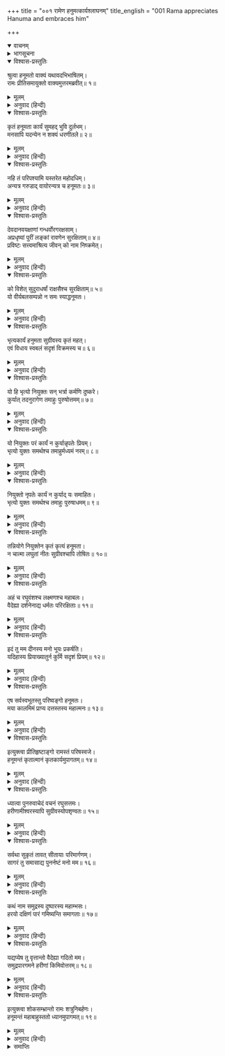 +++
title = "००१ रामेण हनुमत्कार्यश्लाघनम्"
title_english = "001 Rama appreciates Hanuma and embraces him"

+++
<details open><summary>वाचनम्</summary>
<div caption="श्रीराम-हरिसीताराममूर्ति-घनपाठिभ्यां वचनम्" class="audioEmbed" src="https://archive.org/download/Ramayana-recitation-Sriram-harisItArAmamUrti-Ghanapaati-v2/Kanda_6/Kanda_6_YK-001-Rama_appreciates_Hanuma_and_embraces_him.mp3"></div>
</details>

<details><summary>भागसूचना</summary>

1. हनुमान् जी की प्रशंसा करके श्रीरामका उन्हें हृदयसे लगाना और समुद्रको पार करनेके लिये चिन्तित होना
</details>

<details open><summary>विश्वास-प्रस्तुतिः</summary>

श्रुत्वा हनूमतो वाक्यं यथावदभिभाषितम्।  
रामः प्रीतिसमायुक्तो वाक्यमुत्तरमब्रवीत्॥ १॥
</details>

<details><summary>मूलम्</summary>

श्रुत्वा हनूमतो वाक्यं यथावदभिभाषितम्।  
रामः प्रीतिसमायुक्तो वाक्यमुत्तरमब्रवीत्॥ १॥
</details>

<details><summary>अनुवाद (हिन्दी)</summary>

हनुमान् जी के द्वारा यथावत् रूपसे कहे हुए इन वचनोंको सुनकर भगवान् श्रीराम बड़े प्रसन्न हुए और इस प्रकार उत्तम वचन बोले—॥ १॥
</details>

<details open><summary>विश्वास-प्रस्तुतिः</summary>

कृतं हनूमता कार्यं सुमहद् भुवि दुर्लभम्।  
मनसापि यदन्येन न शक्यं धरणीतले॥ २॥
</details>

<details><summary>मूलम्</summary>

कृतं हनूमता कार्यं सुमहद् भुवि दुर्लभम्।  
मनसापि यदन्येन न शक्यं धरणीतले॥ २॥
</details>

<details><summary>अनुवाद (हिन्दी)</summary>

‘हनुमान् ने बड़ा भारी कार्य किया है। भूतलपर ऐसा कार्य होना कठिन है। इस भूमण्डलमें दूसरा कोई तो ऐसा कार्य करनेकी बात मनके द्वारा सोच भी नहीं सकता॥ २॥
</details>

<details open><summary>विश्वास-प्रस्तुतिः</summary>

नहि तं परिपश्यामि यस्तरेत महोदधिम्।  
अन्यत्र गरुडाद् वायोरन्यत्र च हनूमतः॥ ३॥
</details>

<details><summary>मूलम्</summary>

नहि तं परिपश्यामि यस्तरेत महोदधिम्।  
अन्यत्र गरुडाद् वायोरन्यत्र च हनूमतः॥ ३॥
</details>

<details><summary>अनुवाद (हिन्दी)</summary>

‘गरुड़, वायु और हनुमान् को छोड़कर दूसरे किसीको मैं ऐसा नहीं देखता, जो महासागरको लाँघ सके॥ ३॥
</details>

<details open><summary>विश्वास-प्रस्तुतिः</summary>

देवदानवयक्षाणां गन्धर्वोरगरक्षसाम्।  
अप्रधृष्यां पुरीं लङ्कां रावणेन सुरक्षिताम्॥ ४॥  
प्रविष्टः सत्त्वमाश्रित्य जीवन् को नाम निष्क्रमेत्।
</details>

<details><summary>मूलम्</summary>

देवदानवयक्षाणां गन्धर्वोरगरक्षसाम्।  
अप्रधृष्यां पुरीं लङ्कां रावणेन सुरक्षिताम्॥ ४॥  
प्रविष्टः सत्त्वमाश्रित्य जीवन् को नाम निष्क्रमेत्।
</details>

<details><summary>अनुवाद (हिन्दी)</summary>

‘देवता, दानव, यक्ष, गन्धर्व, नाग और राक्षस—इनमेंसे किसीके लिये भी जिसपर आक्रमण करना असम्भव है तथा जो रावणके द्वारा भलीभाँति सुरक्षित है, उस लङ्कापुरीमें अपने बलके भरोसे प्रवेश करके कौन वहाँसे जीवित निकल सकता है?॥ ४ १/२॥
</details>

<details open><summary>विश्वास-प्रस्तुतिः</summary>

को विशेत् सुदुराधर्षां राक्षसैश्च सुरक्षिताम्॥ ५॥  
यो वीर्यबलसम्पन्नो न समः स्याद्धनूमतः।
</details>

<details><summary>मूलम्</summary>

को विशेत् सुदुराधर्षां राक्षसैश्च सुरक्षिताम्॥ ५॥  
यो वीर्यबलसम्पन्नो न समः स्याद्धनूमतः।
</details>

<details><summary>अनुवाद (हिन्दी)</summary>

‘जो हनुमान् के समान बल-पराक्रमसे सम्पन्न न हो, ऐसा कौन पुरुष राक्षसोंद्वारा सुरक्षित अत्यन्त दुर्जय लङ्कामें प्रवेश कर सकता है॥ ५ १/२॥
</details>

<details open><summary>विश्वास-प्रस्तुतिः</summary>

भृत्यकार्यं हनुमता सुग्रीवस्य कृतं महत्।  
एवं विधाय स्वबलं सदृशं विक्रमस्य च॥ ६॥
</details>

<details><summary>मूलम्</summary>

भृत्यकार्यं हनुमता सुग्रीवस्य कृतं महत्।  
एवं विधाय स्वबलं सदृशं विक्रमस्य च॥ ६॥
</details>

<details><summary>अनुवाद (हिन्दी)</summary>

‘हनुमान् ने समुद्र-लङ्घन आदि कार्योंके द्वारा अपने पराक्रमके अनुरूप बल प्रकट करके एक सच्चे सेवकके योग्य सुग्रीवका बहुत बड़ा कार्य सम्पन्न किया है॥ ६॥
</details>

<details open><summary>विश्वास-प्रस्तुतिः</summary>

यो हि भृत्यो नियुक्तः सन् भर्त्रा कर्मणि दुष्करे।  
कुर्यात् तदनुरागेण तमाहुः पुरुषोत्तमम्॥ ७॥
</details>

<details><summary>मूलम्</summary>

यो हि भृत्यो नियुक्तः सन् भर्त्रा कर्मणि दुष्करे।  
कुर्यात् तदनुरागेण तमाहुः पुरुषोत्तमम्॥ ७॥
</details>

<details><summary>अनुवाद (हिन्दी)</summary>

‘जो सेवक स्वामीके द्वारा किसी दुष्कर कार्यमें नियुक्त होनेपर उसे पूरा करके तदनुरूप दूसरे कार्यको भी (यदि वह मुख्य कार्यका विरोधी न हो) सम्पन्न करता है, वह सेवकोंमें उत्तम कहा गया है॥ ७॥
</details>

<details open><summary>विश्वास-प्रस्तुतिः</summary>

यो नियुक्तः परं कार्यं न कुर्यान्नृपतेः प्रियम्।  
भृत्यो युक्तः समर्थश्च तमाहुर्मध्यमं नरम्॥ ८॥
</details>

<details><summary>मूलम्</summary>

यो नियुक्तः परं कार्यं न कुर्यान्नृपतेः प्रियम्।  
भृत्यो युक्तः समर्थश्च तमाहुर्मध्यमं नरम्॥ ८॥
</details>

<details><summary>अनुवाद (हिन्दी)</summary>

‘जो एक कार्यमें नियुक्त होकर योग्यता और सामर्थ्य होनेपर भी स्वामीके दूसरे प्रिय कार्यको नहीं करता (स्वामीने जितना कहा है, उतना ही करके लौट आता है) वह मध्यम श्रेणीका सेवक बताया गया है॥
</details>

<details open><summary>विश्वास-प्रस्तुतिः</summary>

नियुक्तो नृपतेः कार्यं न कुर्याद् यः समाहितः।  
भृत्यो युक्तः समर्थश्च तमाहुः पुरुषाधमम्॥ ९॥
</details>

<details><summary>मूलम्</summary>

नियुक्तो नृपतेः कार्यं न कुर्याद् यः समाहितः।  
भृत्यो युक्तः समर्थश्च तमाहुः पुरुषाधमम्॥ ९॥
</details>

<details><summary>अनुवाद (हिन्दी)</summary>

‘जो सेवक मालिकके किसी कार्यमें नियुक्त होकर अपनेमें योग्यता और सामर्थ्यके होते हुए भी उसे सावधानीसे पूरा नहीं करता, वह अधम कोटिका कहा गया है॥ ९॥
</details>

<details open><summary>विश्वास-प्रस्तुतिः</summary>

तन्नियोगे नियुक्तेन कृतं कृत्यं हनूमता।  
न चात्मा लघुतां नीतः सुग्रीवश्चापि तोषितः॥ १०॥
</details>

<details><summary>मूलम्</summary>

तन्नियोगे नियुक्तेन कृतं कृत्यं हनूमता।  
न चात्मा लघुतां नीतः सुग्रीवश्चापि तोषितः॥ १०॥
</details>

<details><summary>अनुवाद (हिन्दी)</summary>

‘हनुमान् ने स्वामीके एक कार्यमें नियुक्त होकर उसके साथ ही दूसरे महत्त्वपूर्ण कार्योंको भी पूरा किया, अपने गौरवमें भी कमी नहीं आने दी—अपने-आपको दूसरोंकी दृष्टिमें छोटा नहीं बनने दिया और सुग्रीवको भी पूर्णतः संतुष्ट कर दिया॥ १०॥
</details>

<details open><summary>विश्वास-प्रस्तुतिः</summary>

अहं च रघुवंशश्च लक्ष्मणश्च महाबलः।  
वैदेह्या दर्शनेनाद्य धर्मतः परिरक्षिताः॥ ११॥
</details>

<details><summary>मूलम्</summary>

अहं च रघुवंशश्च लक्ष्मणश्च महाबलः।  
वैदेह्या दर्शनेनाद्य धर्मतः परिरक्षिताः॥ ११॥
</details>

<details><summary>अनुवाद (हिन्दी)</summary>

‘आज हनुमान् ने विदेहनन्दिनी सीताका पता लगाकर—उन्हें अपनी आँखों देखकर धर्मके अनुसार मेरी, समस्त रघुवंशकी और महाबली लक्ष्मणकी भी रक्षा की है॥ ११॥
</details>

<details open><summary>विश्वास-प्रस्तुतिः</summary>

इदं तु मम दीनस्य मनो भूयः प्रकर्षति।  
यदिहास्य प्रियाख्यातुर्न कुर्मि सदृशं प्रियम्॥ १२॥
</details>

<details><summary>मूलम्</summary>

इदं तु मम दीनस्य मनो भूयः प्रकर्षति।  
यदिहास्य प्रियाख्यातुर्न कुर्मि सदृशं प्रियम्॥ १२॥
</details>

<details><summary>अनुवाद (हिन्दी)</summary>

‘आज मेरे पास पुरस्कार देने योग्य वस्तुका अभाव है, यह बात मेरे मनमें बड़ी कसक पैदा कर रही है कि यहाँ जिसने मुझे ऐसा प्रिय संवाद सुनाया, उसका मैं कोई वैसा ही प्रिय कार्य नहीं कर पा रहा हूँ॥ १२॥
</details>

<details open><summary>विश्वास-प्रस्तुतिः</summary>

एष सर्वस्वभूतस्तु परिष्वङ्गो हनूमतः।  
मया कालमिमं प्राप्य दत्तस्तस्य महात्मनः॥ १३॥
</details>

<details><summary>मूलम्</summary>

एष सर्वस्वभूतस्तु परिष्वङ्गो हनूमतः।  
मया कालमिमं प्राप्य दत्तस्तस्य महात्मनः॥ १३॥
</details>

<details><summary>अनुवाद (हिन्दी)</summary>

‘इस समय इन महात्मा हनुमान् को मैं केवल अपना प्रगाढ़ आलिङ्गन प्रदान करता हूँ, क्योंकि यही मेरा सर्वस्व है’॥ १३॥
</details>

<details open><summary>विश्वास-प्रस्तुतिः</summary>

इत्युक्त्वा प्रीतिहृष्टाङ्गो रामस्तं परिषस्वजे।  
हनूमन्तं कृतात्मानं कृतकार्यमुपागतम्॥ १४॥
</details>

<details><summary>मूलम्</summary>

इत्युक्त्वा प्रीतिहृष्टाङ्गो रामस्तं परिषस्वजे।  
हनूमन्तं कृतात्मानं कृतकार्यमुपागतम्॥ १४॥
</details>

<details><summary>अनुवाद (हिन्दी)</summary>

ऐसा कहते-कहते रघुनाथजीके अङ्ग-प्रत्यङ्ग प्रेमसे पुलकित हो गये और उन्होंने अपनी आज्ञाके पालनमें सफलता पाकर लौटे हुए पवित्रात्मा हनुमान् जी को हृदयसे लगा लिया॥ १४॥
</details>

<details open><summary>विश्वास-प्रस्तुतिः</summary>

ध्यात्वा पुनरुवाचेदं वचनं रघुसत्तमः।  
हरीणामीश्वरस्यापि सुग्रीवस्योपशृण्वतः॥ १५॥
</details>

<details><summary>मूलम्</summary>

ध्यात्वा पुनरुवाचेदं वचनं रघुसत्तमः।  
हरीणामीश्वरस्यापि सुग्रीवस्योपशृण्वतः॥ १५॥
</details>

<details><summary>अनुवाद (हिन्दी)</summary>

फिर थोड़ी देरतक विचार करके रघुवंशशिरोमणि श्रीरामने वानरराज सुग्रीवको सुनाकर यह बात कही—॥ १५॥
</details>

<details open><summary>विश्वास-प्रस्तुतिः</summary>

सर्वथा सुकृतं तावत् सीतायाः परिमार्गणम्।  
सागरं तु समासाद्य पुनर्नष्टं मनो मम॥ १६॥
</details>

<details><summary>मूलम्</summary>

सर्वथा सुकृतं तावत् सीतायाः परिमार्गणम्।  
सागरं तु समासाद्य पुनर्नष्टं मनो मम॥ १६॥
</details>

<details><summary>अनुवाद (हिन्दी)</summary>

‘बन्धुओ! सीताकी खोजका काम तो सुचारुरूपसे सम्पन्न हो गया; किंतु समुद्रतककी दुस्तरताका विचार करके मेरे मनका उत्साह फिर नष्ट हो गया॥ १६॥
</details>

<details open><summary>विश्वास-प्रस्तुतिः</summary>

कथं नाम समुद्रस्य दुष्पारस्य महाम्भसः।  
हरयो दक्षिणं पारं गमिष्यन्ति समागताः॥ १७॥
</details>

<details><summary>मूलम्</summary>

कथं नाम समुद्रस्य दुष्पारस्य महाम्भसः।  
हरयो दक्षिणं पारं गमिष्यन्ति समागताः॥ १७॥
</details>

<details><summary>अनुवाद (हिन्दी)</summary>

‘महान् जलराशिसे परिपूर्ण समुद्रको पार करना तो बड़ा ही कठिन काम है। यहाँ एकत्र हुए ये वानर समुद्रके दक्षिण तटपर कैसे पहुँचेंगे॥ १७॥
</details>

<details open><summary>विश्वास-प्रस्तुतिः</summary>

यद्यप्येष तु वृत्तान्तो वैदेह्या गदितो मम।  
समुद्रपारगमने हरीणां किमिवोत्तरम्॥ १८॥
</details>

<details><summary>मूलम्</summary>

यद्यप्येष तु वृत्तान्तो वैदेह्या गदितो मम।  
समुद्रपारगमने हरीणां किमिवोत्तरम्॥ १८॥
</details>

<details><summary>अनुवाद (हिन्दी)</summary>

‘मेरी सीताने भी यही संदेह उठाया था, जिसका वृत्तान्त अभी-अभी मुझसे कहा गया है। इन वानरोंके समुद्रके पार जानेके विषयमें जो प्रश्न खड़ा हुआ है, उसका वास्तविक उत्तर क्या है?’॥ १८॥
</details>

<details open><summary>विश्वास-प्रस्तुतिः</summary>

इत्युक्त्वा शोकसम्भ्रान्तो रामः शत्रुनिबर्हणः।  
हनूमन्तं महाबाहुस्ततो ध्यानमुपागमत्॥ १९॥
</details>

<details><summary>मूलम्</summary>

इत्युक्त्वा शोकसम्भ्रान्तो रामः शत्रुनिबर्हणः।  
हनूमन्तं महाबाहुस्ततो ध्यानमुपागमत्॥ १९॥
</details>

<details><summary>अनुवाद (हिन्दी)</summary>

हनुमान् जी से ऐसा कहकर शत्रुसूदन महाबाहु श्रीराम शोकाकुल होकर बड़ी चिन्तामें पड़ गये॥ १९॥
</details>

<details><summary>समाप्तिः</summary>

इत्यार्षे श्रीमद्रामायणे वाल्मीकीये आदिकाव्ये युद्धकाण्डे प्रथमः सर्गः॥ १॥  
इस प्रकार श्रीवाल्मीकिनिर्मित आर्षरामायण आदिकाव्यके युद्धकाण्डमें पहला सर्ग पूरा हुआ॥ १॥
</details>

